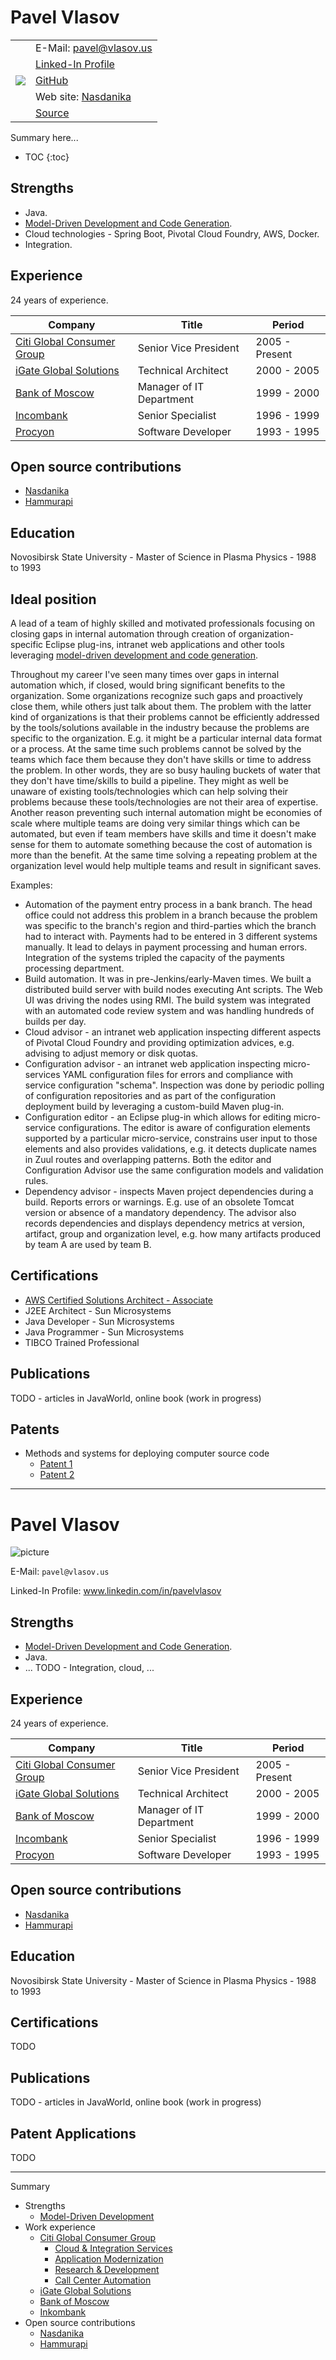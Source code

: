 # Pavel Vlasov

<table>
	<tr>
		<td rowspan=5><img src="pavel-vlasov.jpg"/></td>
		<td>E-Mail: <a href='ma&#105;lto&#58;pavel&#64;v&#37;6Ca&#115;o%76%2&#69;us'>p&#97;vel&#64;v&#108;a&#115;ov&#46;&#117;s</a></td>
	</tr>
	<tr>
		<td><a href="https://www.linkedin.com/in/pavelvlasov">Linked-In Profile</a></td>
	</tr>
	<tr>
		<td><a href="https://github.com/pvlasov">GitHub</a></td>
	</tr>
	<tr>
		<td>Web site: <a href="https://nasdanika.org">Nasdanika</a></td>
	</tr>
	<tr>
		<td><a href="https://github.com/pvlasov/cv/blob/master/docs/index.md">Source</a></td>
	</tr>
</table>		
	
Summary here...	

* TOC
{:toc}


## Strengths

* Java.
* [Model-Driven Development and Code Generation](model-driven-development/README.md).
* Cloud technologies - Spring Boot, Pivotal Cloud Foundry, AWS, Docker.
* Integration.

## Experience

24 years of experience. 

| Company  | Title | Period |
| ------------- | ------------- | ----- |
| [Citi Global Consumer Group](work-experience/citi/README.md) | Senior Vice President | 2005 - Present |
| [iGate Global Solutions](work-experience/igate/README.md) | Technical Architect | 2000 - 2005 |
| [Bank of Moscow](work-experience/bank-of-moscow/README.md) | Manager of IT Department | 1999 - 2000 |
| [Incombank](work-experience/inkombank/README.md) | Senior Specialist | 1996 - 1999 |
| [Procyon](work-experience/procyon/README.md) | Software Developer | 1993 - 1995 |

## Open source contributions

* [Nasdanika](open-source/nasdanika/README.md)
* [Hammurapi](open-source/hammurapi/README.md)

## Education 

Novosibirsk State University - Master of Science in Plasma Physics - 1988 to 1993

## Ideal position

A lead of a team of highly skilled and motivated professionals focusing on closing gaps in internal automation
through creation of organization-specific Eclipse plug-ins, intranet web applications and other tools leveraging [model-driven development and code generation](model-driven-development/README.md). 

Throughout my career I've seen many times over gaps in internal automation which, if closed, would bring significant benefits to the organization. Some organizations recognize
such gaps and proactively close them, while others just talk about them. The problem with the latter kind of organizations is that their problems cannot be efficiently addressed by the tools/solutions
available in the industry because the problems are specific to the organization. E.g. it might be a particular internal data format or a process. At the same time such problems cannot be solved
by the teams which face them because they don't have skills or time to address the problem. In other words, they are so busy hauling buckets of water that they don't have time/skills to build a pipeline.
They might as well be unaware of existing tools/technologies which can help solving their problems because these tools/technologies are not their area of expertise.
Another reason preventing such internal automation might be economies of scale where multiple teams are doing very similar things which can be automated, but even if team members have skills and time 
it doesn't make sense for them to automate something because the cost of automation is more than the benefit. At the same time solving a repeating problem at the organization level would help multiple teams and result in significant saves.

Examples:

* Automation of the payment entry process in a bank branch. The head office could not address this problem in a branch because the problem was specific to the branch's region and third-parties which the branch had to interact with. Payments had to be entered in 3 different systems manually. It lead to delays in payment processing and human errors. Integration of the systems tripled the capacity of the payments processing department.
* Build automation. It was in pre-Jenkins/early-Maven times. We built a distributed build server with build nodes executing Ant scripts. The Web UI was driving the nodes using RMI. The build system was integrated with an automated code review system and was handling hundreds of builds per day.
* Cloud advisor - an intranet web application inspecting different aspects of Pivotal Cloud Foundry and providing optimization advices, e.g. advising to adjust memory or disk quotas.
* Configuration advisor - an intranet web application inspecting micro-services YAML configuration files for errors and compliance with service configuration "schema". Inspection was done by periodic polling of configuration repositories and as part of the configuration deployment build by leveraging a custom-build Maven plug-in.
* Configuration editor - an Eclipse plug-in which allows for editing micro-service configurations. The editor is aware of configuration elements supported by a particular micro-service, constrains user input to those elements and also provides validations, e.g. it detects duplicate names in Zuul routes and overlapping patterns. Both the editor and Configuration Advisor use the same configuration models and validation rules.  
* Dependency advisor - inspects Maven project dependencies during a build. Reports errors or warnings. E.g. use of an obsolete Tomcat version or absence of a mandatory dependency. The advisor also records dependencies and displays dependency metrics at version, artifact, group and organization level, e.g. how many artifacts produced by team A are used by team B.        

## Certifications

* [AWS Certified Solutions Architect - Associate](https://www.credly.com/badges/bbfc0c20-d5ff-4df8-bc0f-f7fd52bba347)
* J2EE Architect - Sun Microsystems
* Java Developer - Sun Microsystems
* Java Programmer - Sun Microsystems
* TIBCO Trained Professional

## Publications

TODO - articles in JavaWorld, online book (work in progress)

## Patents

* Methods and systems for deploying computer source code
    * [Patent 1](https://patents.google.com/patent/US20050044531)
    * [Patent 2](https://patents.google.com/patent/US20050015762A1)

----
# Pavel Vlasov 

![picture](pavel-vlasov.jpg)

E-Mail: ``pavel@vlasov.us``

Linked-In Profile: www.linkedin.com/in/pavelvlasov

## Strengths

* [Model-Driven Development and Code Generation](https://www.nasdanika.org/products/site/articles/mdd.html).
* Java.
* ... TODO - Integration, cloud, ...

## Experience

24 years of experience. 

| Company  | Title | Period |
| ------------- | ------------- | ----- |
| [Citi Global Consumer Group](work-experience/citi/README.md) | Senior Vice President | 2005 - Present |
| [iGate Global Solutions](work-experience/igate/README.md) | Technical Architect | 2000 - 2005 |
| [Bank of Moscow](work-experience/bank-of-moscow/README.md) | Manager of IT Department | 1999 - 2000 |
| [Incombank](work-experience/inkombank/README.md) | Senior Specialist | 1996 - 1999 |
| [Procyon](work-experience/procyon/README.md) | Software Developer | 1993 - 1995 |

## Open source contributions

* [Nasdanika](open-source/nasdanika/README.md)
* [Hammurapi](open-source/hammurapi/README.md)

## Education 

Novosibirsk State University - Master of Science in Plasma Physics - 1988 to 1993

## Certifications

TODO

## Publications

TODO - articles in JavaWorld, online book (work in progress)

## Patent Applications

TODO


---
Summary

* Strengths
    * [Model-Driven Development](https://www.nasdanika.org/products/site/articles/mdd.html)
* Work experience
    * [Citi Global Consumer Group](work-experience/citi/README.md)
        * [Cloud & Integration Services](work-experience/citi/cloud-and-integration-services.md)
        * [Application Modernization](work-experience/citi/application-modernization.md)
        * [Research & Development](work-experience/citi/research-and-development.md)
        * [Call Center Automation](work-experience/citi/sawgrass.md)
    * [iGate Global Solutions](work-experience/igate/README.md)
    * [Bank of Moscow](work-experience/bank-of-moscow/README.md)
    * [Inkombank](work-experience/inkombank/README.md)
* Open source contributions
    * [Nasdanika](open-source/nasdanika/README.md)
    * [Hammurapi](open-source/hammurapi/README.md)  
   
   
<html>   
<script async src="https://www.googletagmanager.com/gtag/js?id=G-1584WH6CVM"></script>
<script>
  window.dataLayer = window.dataLayer || [];
  function gtag(){dataLayer.push(arguments);}
  gtag('js', new Date());

  gtag('config', 'G-1584WH6CVM');
</script>    
    
</html>    